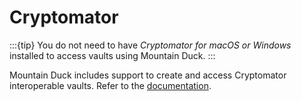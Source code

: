 Cryptomator
====

:::{tip}
You do not need to have _Cryptomator for macOS or Windows_ installed to access vaults using Mountain Duck.
:::

Mountain Duck includes support to create and access Cryptomator interoperable vaults. Refer to the [documentation](../cryptomator/index.md).